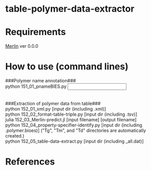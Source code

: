 # table-polymer-data-extractor


# Requirements
[Merlin](https://github.com/hshindo/Merlin.jl) ver 0.0.0


# How to use (command lines)
###Polymer name annotation###<br>
python 151_01_pnameBIES.py <input dir><br>
<br>
<br>
###Extraction of polymer data from table###<br>
python 152_01_xml.py [input dir (including .xml)]<br>
python 152_02_format-table-triple.py [input dir (including .tsv)]<br>
julia 152_03_Merlin-predict.jl [input filename] [output filename]<br>
python 152_04_property-specifier-identify.py [input dir (including .polymer.bioes)] ("Tg", "Tm", and "Td" directories are automatically created.)<br>
python 152_05_table-data-extract.py [input dir (including _all.dat)]<br>


# References

